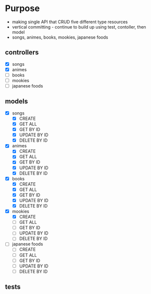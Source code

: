 # Purpose

- making single API that CRUD five different type resources
- vertical committing - continue to build up using test, contoller, then model
- songs, animes, books, mookies, japanese foods

## controllers

- [x] songs
- [x] animes
- [ ] books
- [ ] mookies
- [ ] japanese foods

## models

- [x] songs
  - [x] CREATE
  - [x] GET ALL
  - [x] GET BY ID
  - [x] UPDATE BY ID
  - [x] DELETE BY ID
- [x] animes
  - [x] CREATE
  - [x] GET ALL
  - [x] GET BY ID
  - [x] UPDATE BY ID
  - [x] DELETE BY ID
- [x] books
  - [x] CREATE
  - [x] GET ALL
  - [x] GET BY ID
  - [x] UPDATE BY ID
  - [x] DELETE BY ID
- [x] mookies
  - [x] CREATE
  - [ ] GET ALL
  - [ ] GET BY ID
  - [ ] UPDATE BY ID
  - [ ] DELETE BY ID
- [ ] japanese foods
  - [ ] CREATE
  - [ ] GET ALL
  - [ ] GET BY ID
  - [ ] UPDATE BY ID
  - [ ] DELETE BY ID

## tests
